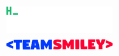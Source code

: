 
<a href="https://github.com/lstuma"><img style="width: 20em; height:auto;" src="https://github.com/lstuma/lstuma/blob/main/hello_world.gif"/></a>

<a href="https://teamsmiley.org"><img style="width: 20em; height:auto;" src="https://github.com/lstuma/lstuma/blob/main/teamsmiley.png"/></a>

<!--
**lstuma/lstuma** is a ✨ _special_ ✨ repository because its `README.md` (this file) appears on your GitHub profile.

Here are some ideas to get you started:

- 🔭 I’m currently working on ...
- 🌱 I’m currently learning ...
- 👯 I’m looking to collaborate on ...
- 🤔 I’m looking for help with ...
- 💬 Ask me about ...
- 📫 How to reach me: ...
- 😄 Pronouns: ...
- ⚡ Fun fact: ...
-->
